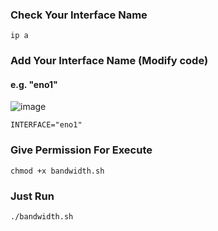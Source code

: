 
### Check Your Interface Name

```
ip a

```

### Add Your Interface Name (Modify code)

#### e.g. "eno1"

![image](https://github.com/sachinsenal0x64/BandwidthTest-Linux/assets/127573781/c7d4f7c3-3910-445b-8e81-4af559a2caa4)


```
INTERFACE="eno1" 

```


### Give Permission For Execute

```
chmod +x bandwidth.sh

```

### Just Run

```
./bandwidth.sh

```
